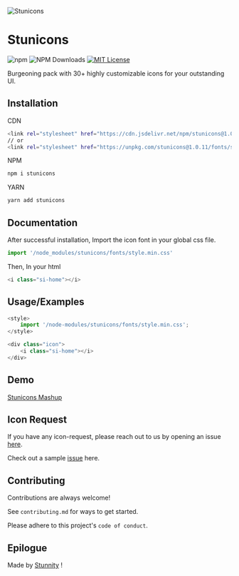 ![Stunicons](https://res.cloudinary.com/dawr8i20o/image/upload/v1620109434/stunnity/stunicons/cdn/stunicons_logo-favicon-02_p3tstz.png)
# Stunicons

![npm](https://img.shields.io/npm/v/stunicons.svg?style=flat-square)
![NPM Downloads](https://img.shields.io/npm/dw/stunicons?style=flat-square)
[![MIT License](https://img.shields.io/apm/l/atomic-design-ui.svg?style=flat-square)](https://github.com/tterb/atomic-design-ui/blob/master/LICENSEs)

Burgeoning pack with 30+ highly customizable icons for your outstanding UI.

## Installation 

CDN
```bash
<link rel="stylesheet" href="https://cdn.jsdelivr.net/npm/stunicons@1.0.11/fonts/style.min.css"> 
// or
<link rel="stylesheet" href="https://unpkg.com/stunicons@1.0.11/fonts/style.min.css"> 
```   

NPM
```bash
npm i stunicons
```

YARN
```bash
yarn add stunicons
```

## Documentation


After successful installation, Import the icon font in your global css file.
```javascript
import '/node_modules/stunicons/fonts/style.min.css'
```
  
Then, In your html
```javascript
<i class="si-home"></i>
```

  

## Usage/Examples

```javascript
<style>
    import '/node-modules/stunicons/fonts/style.min.css';
</style>

<div class="icon">
    <i class="si-home"></i>
</div>
```
  
## Demo

[Stunicons Mashup](https://github.com/Stunnity/stunicons-mashup) 
  
  
## Icon Request

If you have any icon-request, please reach out to us by opening an issue [here](https://github.com/Stunnity/stunicons/issues/new).

Check out a sample [issue](https://github.com/Stunnity/stunicons/issues/2) here.

  
## Contributing

Contributions are always welcome!

See `contributing.md` for ways to get started.

Please adhere to this project's `code of conduct`.

  
## Epilogue

Made by [Stunnity](https://www.github.com/Stunnity) !

  
